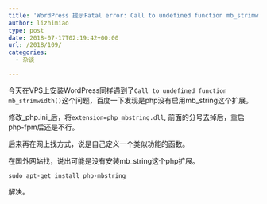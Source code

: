 ```yaml
---
title: 'WordPress 提示Fatal error: Call to undefined function mb_strimwidth()'
author: lizhimiao
type: post
date: 2018-07-17T02:19:42+00:00
url: /2018/109/
categories:
  - 杂谈

---
```

今天在VPS上安装WordPress同样遇到了`Call to undefined function mb_strimwidth()`这个问题，百度一下发现是php没有启用mb_string这个扩展。

修改_php.ini_后，将`extension=php_mbstring.dll`, 前面的分号去掉后，重启php-fpm后还是不行。

后来再在网上找方式，说是自己定义一个类似功能的函数。

在国外网站找，说出可能是没有安装mb_string这个php扩展。

<pre class="wp-block-code"><code>sudo apt-get install php-mbstring</code></pre>

解决。